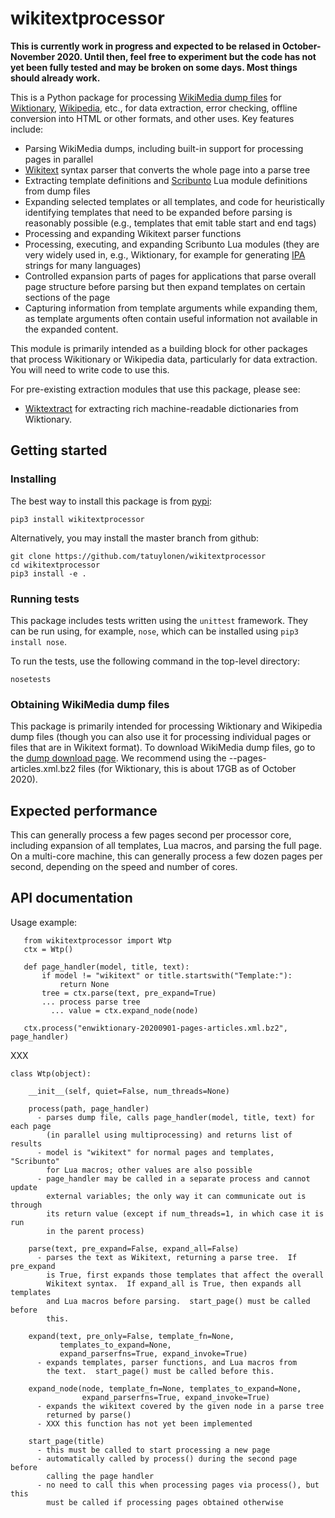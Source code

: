 # wikitextprocessor

**This is currently work in progress and expected to be relased in
  October-November 2020.  Until then, feel free to experiment but the
  code has not yet been fully tested and may be broken on some days.
  Most things should already work.**

This is a Python package for processing [WikiMedia dump
files](https://dumps.wikimedia.org) for
[Wiktionary](https://www.wiktionary.org),
[Wikipedia](https://www.wikipedia.org), etc., for data extraction,
error checking, offline conversion into HTML or other formats, and
other uses.  Key features include:

* Parsing WikiMedia dumps, including built-in support for processing pages
  in parallel
* [Wikitext](https://en.wikipedia.org/wiki/Help:Wikitext) syntax
  parser that converts the whole page into a parse tree
* Extracting template definitions and
  [Scribunto](https://www.mediawiki.org/wiki/Extension:Scribunto/Lua_reference_manual)
  Lua module definitions from dump files
* Expanding selected templates or all templates, and code for
  heuristically identifying templates that need to be expanded before
  parsing is reasonably possible (e.g., templates that emit table
  start and end tags)
* Processing and expanding Wikitext parser functions
* Processing, executing, and expanding Scribunto Lua modules (they are
  very widely used in, e.g., Wiktionary, for example for generating
  [IPA](https://en.wikipedia.org/wiki/International_Phonetic_Alphabet)
  strings for many languages)
* Controlled expansion parts of pages for applications that parse
  overall page structure before parsing but then expand templates on
  certain sections of the page
* Capturing information from template arguments while expanding them,
  as template arguments often contain useful information not available
  in the expanded content.

This module is primarily intended as a building block for other
packages that process Wikitionary or Wikipedia data, particularly for
data extraction.  You will need to write code to use this.

For pre-existing extraction modules that use this package, please see:

* [Wiktextract](https://github.com/tatuylonen/wiktextract) for
extracting rich machine-readable dictionaries from Wiktionary.

## Getting started

### Installing

The best way to install this package is from [pypi](https://pypi.org):
```
pip3 install wikitextprocessor
```

Alternatively, you may install the master branch from github:
```
git clone https://github.com/tatuylonen/wikitextprocessor
cd wikitextprocessor
pip3 install -e .
```

### Running tests

This package includes tests written using the ``unittest`` framework.
They can be run using, for example, ``nose``, which can be installed
using ``pip3 install nose``.

To run the tests, use the following command in the top-level directory:
```
nosetests
```

### Obtaining WikiMedia dump files

This package is primarily intended for processing Wiktionary and
Wikipedia dump files (though you can also use it for processing
individual pages or files that are in Wikitext format).  To download
WikiMedia dump files, go to the [dump download
page](https://dumps.wikimedia.org/backup-index.html).  We recommend
using the <name>-<date>-pages-articles.xml.bz2 files (for Wiktionary,
this is about 17GB as of October 2020).

## Expected performance

This can generally process a few pages second per processor core,
including expansion of all templates, Lua macros, and parsing the full
page.  On a multi-core machine, this can generally process a few dozen
pages per second, depending on the speed and number of cores.

## API documentation

Usage example:

```
   from wikitextprocessor import Wtp
   ctx = Wtp()

   def page_handler(model, title, text):
       if model != "wikitext" or title.startswith("Template:"):
           return None
       tree = ctx.parse(text, pre_expand=True)
       ... process parse tree
         ... value = ctx.expand_node(node)

   ctx.process("enwiktionary-20200901-pages-articles.xml.bz2", page_handler)
```

XXX

```
class Wtp(object):

    __init__(self, quiet=False, num_threads=None)

    process(path, page_handler)
      - parses dump file, calls page_handler(model, title, text) for each page
        (in parallel using multiprocessing) and returns list of results
      - model is "wikitext" for normal pages and templates, "Scribunto"
        for Lua macros; other values are also possible
      - page_handler may be called in a separate process and cannot update
        external variables; the only way it can communicate out is through
        its return value (except if num_threads=1, in which case it is run
        in the parent process)

    parse(text, pre_expand=False, expand_all=False)
      - parses the text as Wikitext, returning a parse tree.  If pre_expand
        is True, first expands those templates that affect the overall
        Wikitext syntax.  If expand_all is True, then expands all templates
        and Lua macros before parsing.  start_page() must be called before
        this.

    expand(text, pre_only=False, template_fn=None,
           templates_to_expand=None,
           expand_parserfns=True, expand_invoke=True)
      - expands templates, parser functions, and Lua macros from
        the text.  start_page() must be called before this.

    expand_node(node, template_fn=None, templates_to_expand=None,
                expand_parserfns=True, expand_invoke=True)
      - expands the wikitext covered by the given node in a parse tree
        returned by parse()
      - XXX this function has not yet been implemented

    start_page(title)
      - this must be called to start processing a new page
      - automatically called by process() during the second page before
        calling the page handler
      - no need to call this when processing pages via process(), but this
        must be called if processing pages obtained otherwise

```
